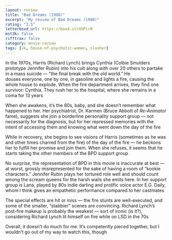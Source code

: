 ```yaml
---
layout: review
title: "Bad Dreams (1988)"
excerpt: "My review of Bad Dreams (1988)"
rating: "2.5"
letterboxd_url: https://boxd.it/4UPirR
mst3k: false
rifftrax: false
category: movie-review
tags: [vk, house-of-psychotic-women, slasher]
---
```


In the 1970s, Harris (Richard Lynch) brings Cynthia (Colbie Smulders prototype Jennifer Rubin) into his cult along with over 20 others to partake in a mass suicide — "the final break with the old world.” He douses everyone, one by one, in gasoline and lights a fire, causing the whole house to explode. When the fire department arrives, they find one survivor: Cynthia. They rush her to the hospital, where she remains in a coma for 13 years

When she awakens, it’s the 80s, baby, and she doesn’t remember what happened to her. Her psychiatrist, Dr. Karmen (Bruce Abbott of <i>Re-Animator</i> fame), suggests she join a borderline personality support group — not necessarily for the diagnosis, but for her repressed memories with the intent of accessing them and knowing what went down the day of the fire

While in recovery, she begins to see visions of Harris (sometimes as he was and other times charred from the fire) of the day of the fire — he beckons her to fulfill her promise and join them. When she refuses, it seems that he starts taking the other members of the BPD support group

No surprise, the representation of BPD in this movie is inaccurate at best — at worst, grossly misrepresented for the sake of having a room of “kookie characters.” Jennifer Rubin plays her tortured role well and should count among the scream queens for the harsh wails she emits here. In her support group is Lana, played by 80s indie darling and prolific voice actor E.G. Daily, whom I think gives an empathetic performance compared to her castmates

The special effects are hit or miss — the fire stunts are well-executed, and some of the smaller, “stabbier” scenes are convincing. Richard Lynch’s post-fire makeup is probably the weakest — sort of ironic (is it?), considering Richard Lynch lit himself on fire while on LSD in the 70s

Overall, it doesn’t do much for me. It’s competently pieced together, but I wouldn’t go out of my way to watch this, though
